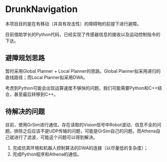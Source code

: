 # DrunkNavigation

本项目目的是在有移动（并具有攻击性）的障碍物的前提下进行避障。

目前借助学长的Python代码，已经实现了传感器信息的接收以及运动控制指令的下达。

## 避障规划思路

暂时采用Global Planner + Local Planner的思路。Global Planner拟采用递归的直线路径；而Local Planner拟采用DWA。

考虑到Python可能会出现运算速度不够快的问题，我们可能需要Python和C++结合，甚至最后转移到C++。

## 待解决的问题

目前，使用GrSim进行通信，存在读取的Vision信号中Robot波动、信息不全的问题。排除之后应该不是UDP传输的问题，可能是GrSim自己的问题，而Athena自己就进行了滤波，可能这个问题可以得到解决。

1. 完成仿真环境和机器人控制算法的DWA的连接（以尽量低的复杂度）；
2. 完成Python程序和Athena的通信。